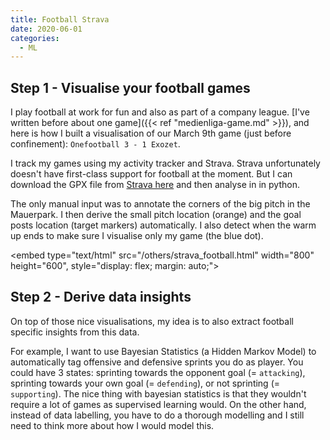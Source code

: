 ```yaml
---
title: Football Strava
date: 2020-06-01
categories:
  - ML
---
```


## Step 1 - Visualise your football games

I play football at work for fun and also as part of a company league.
[I've written before about one game]({{< ref "medienliga-game.md" >}}), and here is how I built a visualisation of our
March 9th game (just before confinement): `Onefootball 3 - 1 Exozet`.

I track my games using my activity tracker and Strava.
Strava unfortunately doesn't have first-class support for football at the moment.
But I can download the GPX file from [Strava here](https://www.strava.com/activities/3169231179)
and then analyse in in python.

The only manual input was to annotate the corners of the big pitch in the Mauerpark.
I then derive the small pitch location (orange) and the goal posts location (target markers) automatically.
I also detect when the warm up ends to make sure I visualise only my game (the blue dot).

<embed type="text/html" src="/others/strava_football.html" width="800" height="600", style="display: flex; margin: auto;">

## Step 2 - Derive data insights

On top of those nice visualisations, my idea is to also extract football specific insights from this data.

For example, I want to use Bayesian Statistics (a Hidden Markov Model) to automatically tag
offensive and defensive sprints you do as player. You could have 3 states: sprinting towards
the opponent goal (= `attacking`), sprinting towards your own goal (= `defending`), or not sprinting (= `supporting`).
The nice thing with bayesian statistics is that they wouldn't require a lot of games as supervised learning would.
On the other hand, instead of data labelling, you have to do a thorough modelling
and I still need to think more about how I would model this.
